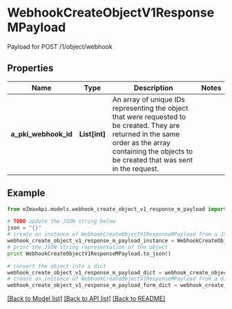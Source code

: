 # WebhookCreateObjectV1ResponseMPayload

Payload for POST /1/object/webhook

## Properties

Name | Type | Description | Notes
------------ | ------------- | ------------- | -------------
**a_pki_webhook_id** | **List[int]** | An array of unique IDs representing the object that were requested to be created.  They are returned in the same order as the array containing the objects to be created that was sent in the request. | 

## Example

```python
from eZmaxApi.models.webhook_create_object_v1_response_m_payload import WebhookCreateObjectV1ResponseMPayload

# TODO update the JSON string below
json = "{}"
# create an instance of WebhookCreateObjectV1ResponseMPayload from a JSON string
webhook_create_object_v1_response_m_payload_instance = WebhookCreateObjectV1ResponseMPayload.from_json(json)
# print the JSON string representation of the object
print WebhookCreateObjectV1ResponseMPayload.to_json()

# convert the object into a dict
webhook_create_object_v1_response_m_payload_dict = webhook_create_object_v1_response_m_payload_instance.to_dict()
# create an instance of WebhookCreateObjectV1ResponseMPayload from a dict
webhook_create_object_v1_response_m_payload_form_dict = webhook_create_object_v1_response_m_payload.from_dict(webhook_create_object_v1_response_m_payload_dict)
```
[[Back to Model list]](../README.md#documentation-for-models) [[Back to API list]](../README.md#documentation-for-api-endpoints) [[Back to README]](../README.md)


